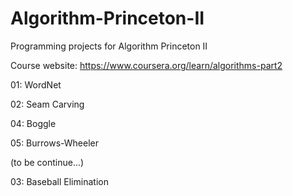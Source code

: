 # Algorithm-Princeton-II
Programming projects for Algorithm Princeton II

Course website: https://www.coursera.org/learn/algorithms-part2

01: WordNet

02: Seam Carving

04: Boggle

05: Burrows-Wheeler

(to be continue...) 

03: Baseball Elimination
